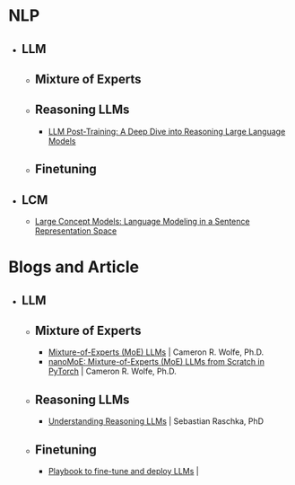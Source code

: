 # NLP
+ ## LLM
    + ## Mixture of Experts
    + ## Reasoning LLMs
      + [LLM Post-Training: A Deep Dive into Reasoning Large Language Models](https://arxiv.org/abs/2502.21321)
    + ## Finetuning
+ ## LCM
    - [Large Concept Models: Language Modeling in a Sentence Representation Space](https://ai.meta.com/research/publications/large-concept-models-language-modeling-in-a-sentence-representation-space/)

# Blogs and Article
+ ## LLM
    + ## Mixture of Experts
      + [Mixture-of-Experts (MoE) LLMs](https://cameronrwolfe.substack.com/p/moe-llms) | Cameron R. Wolfe, Ph.D.
      + [nanoMoE: Mixture-of-Experts (MoE) LLMs from Scratch in PyTorch](https://open.substack.com/pub/cameronrwolfe/p/nano-moe) | Cameron R. Wolfe, Ph.D.
    + ## Reasoning LLMs
      + [Understanding Reasoning LLMs](https://magazine.sebastianraschka.com/p/understanding-reasoning-llms) | Sebastian Raschka, PhD
      
    + ## Finetuning
      + [Playbook to fine-tune and deploy LLMs](https://open.substack.com/pub/decodingml/p/playbook-to-fine-tune-and-deploy) | 

